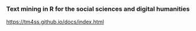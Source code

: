 ### Text mining in R for the social sciences and digital humanities

https://tm4ss.github.io/docs/index.html
